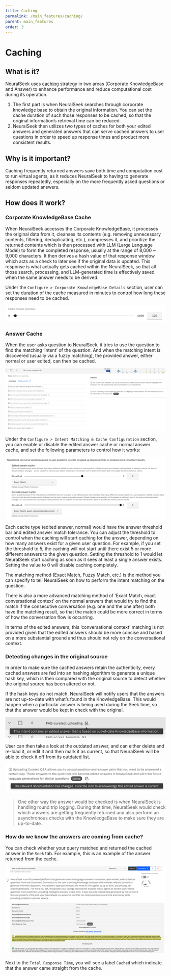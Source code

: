 ```yaml
---
title: Caching
permalink: /main_features/caching/
parent: main_features
order: 3
---
```


# Caching

## What is it?
NeuralSeek uses [caching](https://en.wikipedia.org/wiki/Cache_(computing)) strategy in two areas (Corporate KnowledgeBase and Answer) to enhance performance and reduce computational cost during its operation.

1. The first part is when NeuralSeek searches through corporate knowledge base to obtain the original information. You can set the cache duration of such those responses to be cached, so that the original information’s retrieval time can be reduced.
2. NeuralSeek then utilizes two types of caches for both your edited answers and generated answers that can serve cached answers to user questions in order to speed up response times and product more consistent results.

## Why is it important?
Caching frequently returned answers save both time and computation cost to run virtual agents, as it reduces NeuralSeek to having to generate responses repeatedly, especially on the more frequently asked questions or seldom updated answers.

## How does it work?

### Corporate KnowledgeBase Cache
When NeuralSeek accesses the Corporate KnowledgeBase, it processes the original data from it, cleanses its contents (e.g. removing unnecessary contents, filtering, deduplicating, etc.), compresses it, and prioritize the returned contents which is then processed with LLM (Large Language Model) to form the completed response, usually at the range of 8,000 ~ 9,000 characters. It then derives a hash value of that response window which acts as a check to later see if the original data is updated. This response is what actually gets cached within the NeuralSeek, so that all those search, processing, and LLM-generated time is effectively saved when the same answer needs to be derived.

Under the `Configure > Corporate KnowledgeBase Details` section, user can set the duration of the cache measured in minutes to control how long these responses need to be cached.

![kb cache setting](images/image_001.png)

### Answer Cache
When the user asks question to NeuralSeek, it tries to use the question to find the matching ‘intent’ of the question. And when the matching intent is discovered (usually via a fuzzy matching), the provided answer, either normal or user edited, can then be cached.

![answers](images/image_002.png)

Under the `Configure > Intent Matching & Cache Configuration` section, you can enable or disable the edited answer cache or normal answer cache, and set the following parameters to control how it works:

![answer cache settings](images/image_003.png)

Each cache type (edited answer, normal) would have the answer threshold bar and edited answer match tolerance. You can adjust the threshold to control when the caching will start caching for the answer, depending on how many answers exist for a given user question. For example, if you set the threshold to 5, the caching will not start until there exist 5 or more different answers to the given question. Setting the threshold to 1 would let NeuralSeek start caching as soon as it sees at least a single answer exists. Setting the value to 0 will disable caching completely.

The matching method (Exact Match, Fuzzy Match, etc.) is the method you can specify to tell NeuralSeek on how to perform the intent matching on the question.

There is also a more advanced matching method of ‘Exact Match, exact conversational context’ on the normal answers that would try to find the match if the consecutive conversation (e.g. one and the one after) both have the matching result, so that the match could be more correct in terms of how the conversation flow is occurring.

In terms of the edited answers, this ‘conversational context’ matching is not provided given that the edited answers should be more concise and based on a more substantial ground and thus should not rely on the conversational context.

### Detecting changes in the original source
In order to make sure the cached answers retain the authenticity, every cached answers are fed into an hashing algorithm to generate a unique hash key, which is then compared with the original source to detect whether the original source has been altered or not.

If the hash keys do not match, NeuralSeek will notify users that the answers are not up-to-date with what’s found in the KnowledgeBase. This would happen when a particular answer is being used during the Seek time, so that the answer would be kept in check with the original.

![out of date data in kb](images/image_004.png)

User can then take a look at the outdated answer, and can either delete and re-load it, or edit it and then mark it as current, so that NeuralSeek will be able to check it off from its outdated list.

![acknowledge of currency](images/image_005.png)

> One other way the answer would be checked is when NeuralSeek is handling round trip logging. During that time, NeuralSeek would check which answers are getting frequently returned and also perform an asynchronous checks with the KnowledgeBase to make sure they are up-to-date.

### How do we know the answers are coming from cache?
You can check whether your query matched and returned the cached answer in the `Seek` tab. For example, this is an example of the answer returned from the cache.

![answer from cache](images/image_006.png)

Next to the `Total Response Time`, you will see a label `Cached` which indicate that the answer came straight from the cache.


